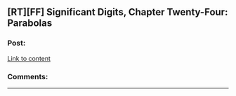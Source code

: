## [RT][FF] Significant Digits, Chapter Twenty-Four: Parabolas

### Post:

[Link to content](http://www.anarchyishyperbole.com/2015/10/significant-digits-chapter-twenty-four.html)

### Comments:

---

